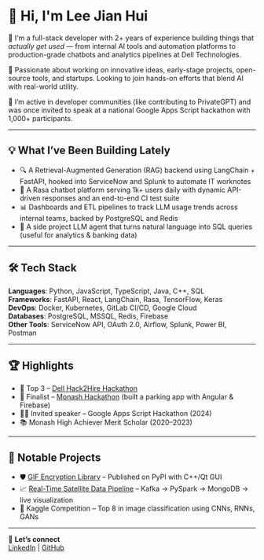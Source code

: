 # 👋 Hi, I'm Lee Jian Hui

🚀 I'm a full-stack developer with 2+ years of experience building things that *actually get used* — from internal AI tools and automation platforms to production-grade chatbots and analytics pipelines at Dell Technologies.

🧠 Passionate about working on innovative ideas, early-stage projects, open-source tools, and startups. Looking to join hands-on efforts that blend AI with real-world utility.

💬 I’m active in developer communities (like contributing to PrivateGPT) and was once invited to speak at a national Google Apps Script hackathon with 1,000+ participants.

---

## 💡 What I’ve Been Building Lately

- 🔍 A Retrieval-Augmented Generation (RAG) backend using LangChain + FastAPI, hooked into ServiceNow and Splunk to automate IT worknotes  
- 🤖 A Rasa chatbot platform serving 1k+ users daily with dynamic API-driven responses and an end-to-end CI test suite  
- 📊 Dashboards and ETL pipelines to track LLM usage trends across internal teams, backed by PostgreSQL and Redis  
- 🧠 A side project LLM agent that turns natural language into SQL queries (useful for analytics & banking data)

---

## 🛠 Tech Stack

**Languages**: Python, JavaScript, TypeScript, Java, C++, SQL  
**Frameworks**: FastAPI, React, LangChain, Rasa, TensorFlow, Keras  
**DevOps**: Docker, Kubernetes, GitLab CI/CD, Google Cloud  
**Databases**: PostgreSQL, MSSQL, Redis, Firebase  
**Other Tools**: ServiceNow API, OAuth 2.0, Airflow, Splunk, Power BI, Postman

---

## 🏆 Highlights

- 🏅 Top 3 – [Dell Hack2Hire Hackathon](https://github.com/lee-jian-hui/hack2hire)  
- 🥇 Finalist – [Monash Hackathon](https://quickpark-monash.github.io/quickpark-monash-mobile/index.html#/) (built a parking app with Angular & Firebase)  
- 🧑‍🏫 Invited speaker – Google Apps Script Hackathon (2024)  
- 📚 Monash High Achiever Merit Scholar (2020–2023)

---

## 📌 Notable Projects

- 🛡️ [GIF Encryption Library](https://github.com/GIF-ME-HD/gif_me_hd_proto) – Published on PyPI with C++/Qt GUI  
- 📈 [Real-Time Satellite Data Pipeline](https://github.com/) – Kafka → PySpark → MongoDB → live visualization  
- 🧠 Kaggle Competition – Top 8 in image classification using CNNs, RNNs, GANs

---

🔗 **Let’s connect**  
[LinkedIn](https://www.linkedin.com/in/lee-jian-hui-1708281ba/) | [GitHub](https://github.com/lee-jian-hui)
